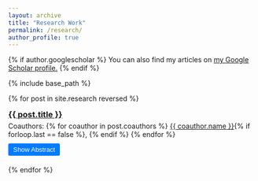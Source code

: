 ```yaml
---
layout: archive
title: "Research Work"
permalink: /research/
author_profile: true
---
```


{% if author.googlescholar %}
  You can also find my articles on <u><a href="{{author.googlescholar}}">my Google Scholar profile</a>.</u>
{% endif %}

{% include base_path %}

{% for post in site.research reversed %}
<div class="research-item">
  <h3>
    <a href="{{ post.paper_link }}" target="_blank">{{ post.title }}</a>
  </h3>
  <p>
    Coauthors: 
    {% for coauthor in post.coauthors %}
      <a href="{{ coauthor.link }}" target="_blank">{{ coauthor.name }}</a>{% if forloop.last == false %}, {% endif %}
    {% endfor %}
  </p>
  <button class="toggle-abstract">Show Abstract</button>
  <div class="abstract hidden">
    <p>{{ post.excerpt }}</p>
  </div>
</div>
{% endfor %}

<script>
document.addEventListener('DOMContentLoaded', () => {
    const toggleButtons = document.querySelectorAll('.toggle-abstract');

    toggleButtons.forEach(button => {
        button.addEventListener('click', () => {
            const abstract = button.nextElementSibling;
            if (abstract.classList.contains('hidden')) {
                abstract.classList.remove('hidden');
                button.textContent = 'Hide Abstract';
            } else {
                abstract.classList.add('hidden');
                button.textContent = 'Show Abstract';
            }
        });
    });
});
</script>

<style>
.research-item {
    margin-bottom: 20px;
}

.research-item h3 {
    margin: 0;
}

.research-item p {
    margin: 5px 0;
}

.abstract {
    margin-top: 10px;
    padding: 10px;
    background-color: #f9f9f9;
    border: 1px solid #ddd;
}

.hidden {
    display: none;
}

.toggle-abstract {
    margin-top: 5px;
    cursor: pointer;
    background-color: #007bff;
    color: white;
    border: none;
    padding: 5px 10px;
    border-radius: 3px;
}

.toggle-abstract:hover {
    background-color: #0056b3;
}
</style>
